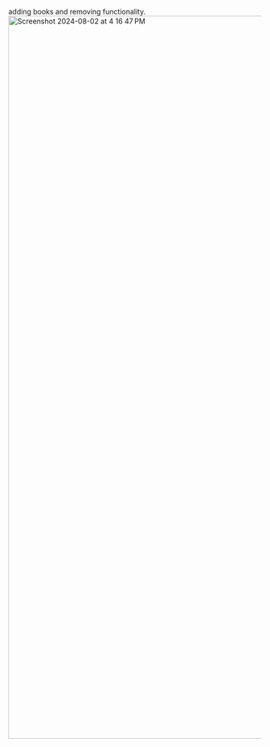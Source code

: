 adding books and removing functionality.
<img width="1437" alt="Screenshot 2024-08-02 at 4 16 47 PM" src="https://github.com/user-attachments/assets/94de6f68-ee09-4ea9-997a-a9745a90894a">

